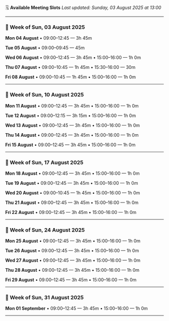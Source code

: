 🗓️ **Available Meeting Slots**
_Last updated: Sunday, 03 August 2025 at 13:00_

---

### 📅 Week of Sun, 03 August 2025

**Mon 04 August**
  • 09:00–12:45 — 3h 45m

**Tue 05 August**
  • 09:00–09:45 — 45m

**Wed 06 August**
  • 09:00–12:45 — 3h 45m
  • 15:00–16:00 — 1h 0m

**Thu 07 August**
  • 09:00–10:45 — 1h 45m
  • 15:30–16:00 — 30m

**Fri 08 August**
  • 09:00–10:45 — 1h 45m
  • 15:00–16:00 — 1h 0m

---

### 📅 Week of Sun, 10 August 2025

**Mon 11 August**
  • 09:00–12:45 — 3h 45m
  • 15:00–16:00 — 1h 0m

**Tue 12 August**
  • 09:00–12:15 — 3h 15m
  • 15:00–16:00 — 1h 0m

**Wed 13 August**
  • 09:00–12:45 — 3h 45m
  • 15:00–16:00 — 1h 0m

**Thu 14 August**
  • 09:00–12:45 — 3h 45m
  • 15:00–16:00 — 1h 0m

**Fri 15 August**
  • 09:00–12:45 — 3h 45m
  • 15:00–16:00 — 1h 0m

---

### 📅 Week of Sun, 17 August 2025

**Mon 18 August**
  • 09:00–12:45 — 3h 45m
  • 15:00–16:00 — 1h 0m

**Tue 19 August**
  • 09:00–12:45 — 3h 45m
  • 15:00–16:00 — 1h 0m

**Wed 20 August**
  • 09:00–10:45 — 1h 45m
  • 15:00–16:00 — 1h 0m

**Thu 21 August**
  • 09:00–12:45 — 3h 45m
  • 15:00–16:00 — 1h 0m

**Fri 22 August**
  • 09:00–12:45 — 3h 45m
  • 15:00–16:00 — 1h 0m

---

### 📅 Week of Sun, 24 August 2025

**Mon 25 August**
  • 09:00–12:45 — 3h 45m
  • 15:00–16:00 — 1h 0m

**Tue 26 August**
  • 09:00–12:45 — 3h 45m
  • 15:00–16:00 — 1h 0m

**Wed 27 August**
  • 09:00–12:45 — 3h 45m
  • 15:00–16:00 — 1h 0m

**Thu 28 August**
  • 09:00–12:45 — 3h 45m
  • 15:00–16:00 — 1h 0m

**Fri 29 August**
  • 09:00–12:45 — 3h 45m
  • 15:00–16:00 — 1h 0m

---

### 📅 Week of Sun, 31 August 2025

**Mon 01 September**
  • 09:00–12:45 — 3h 45m
  • 15:00–16:00 — 1h 0m

---